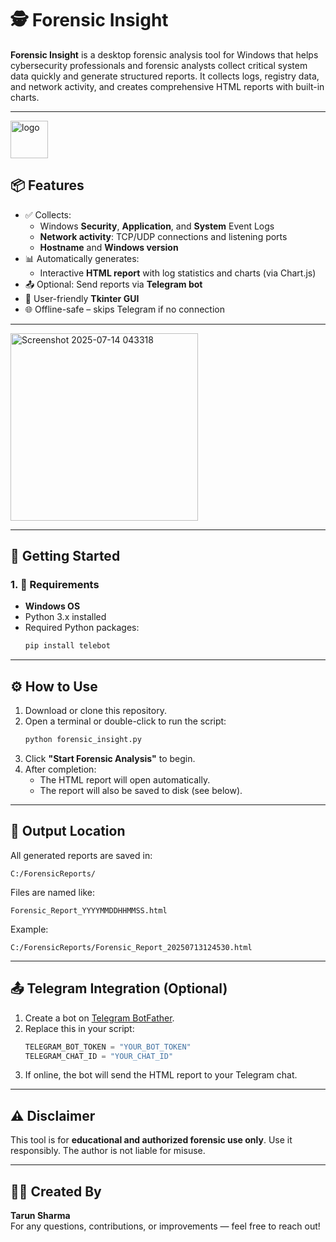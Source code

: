 # 🕵️ Forensic Insight

**Forensic Insight** is a desktop forensic analysis tool for Windows that helps cybersecurity professionals and forensic analysts collect critical system data quickly and generate structured reports. It collects logs, registry data, and network activity, and creates comprehensive HTML reports with built-in charts.

---
<img width="60" height="60" alt="logo" src="https://github.com/user-attachments/assets/1b199735-dda6-473b-af98-ddddef5e5dab" />


## 📦 Features 

- ✅ Collects:
  - Windows **Security**, **Application**, and **System** Event Logs
  - **Network activity**: TCP/UDP connections and listening ports
  - **Hostname** and **Windows version**
- 📊 Automatically generates:
  - Interactive **HTML report** with log statistics and charts (via Chart.js)
- 📤 Optional: Send reports via **Telegram bot**
- 🧠 User-friendly **Tkinter GUI**
- 🌐 Offline-safe – skips Telegram if no connection

---

<img width="300px" height="300px" alt="Screenshot 2025-07-14 043318" src="https://github.com/user-attachments/assets/2ec1c907-ec8e-4312-8c0a-91fe16009850" />

---

## 🚀 Getting Started

### 1. 🔧 Requirements

- **Windows OS**
- Python 3.x installed
- Required Python packages:
  ```bash
  pip install telebot
  ```

---

## ⚙️ How to Use

1. Download or clone this repository.
2. Open a terminal or double-click to run the script:
   ```bash
   python forensic_insight.py
   ```
3. Click **"Start Forensic Analysis"** to begin.
4. After completion:
   - The HTML report will open automatically.
   - The report will also be saved to disk (see below).

---

## 📁 Output Location

All generated reports are saved in:

```
C:/ForensicReports/
```

Files are named like:

```
Forensic_Report_YYYYMMDDHHMMSS.html
```

Example:

```
C:/ForensicReports/Forensic_Report_20250713124530.html
```

---

## 📤 Telegram Integration (Optional)

1. Create a bot on [Telegram BotFather](https://t.me/BotFather).
2. Replace this in your script:
   ```python
   TELEGRAM_BOT_TOKEN = "YOUR_BOT_TOKEN"
   TELEGRAM_CHAT_ID = "YOUR_CHAT_ID"
   ```
3. If online, the bot will send the HTML report to your Telegram chat.

---

## ⚠️ Disclaimer

This tool is for **educational and authorized forensic use only**. Use it responsibly. The author is not liable for misuse.

---

## 👨‍💻 Created By

**Tarun Sharma**  
For any questions, contributions, or improvements — feel free to reach out!
